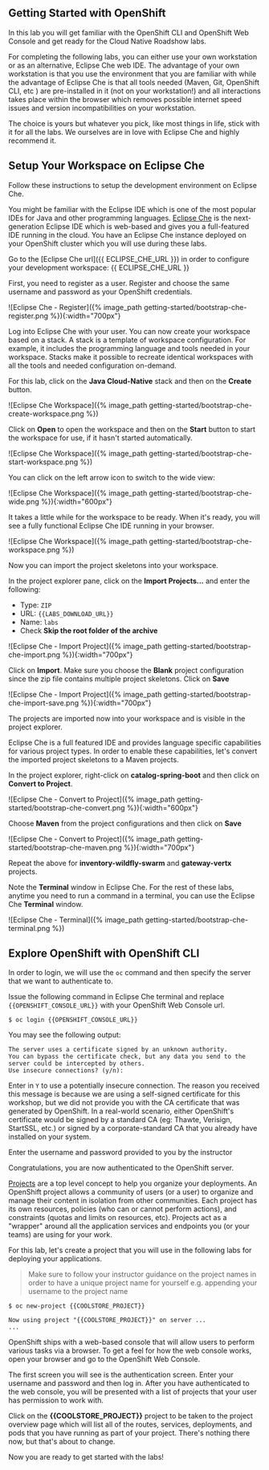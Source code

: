 ## Getting Started with OpenShift

In this lab you will get familiar with the OpenShift CLI and OpenShift Web Console 
and get ready for the Cloud Native Roadshow labs.

For completing the following labs, you can either use your own workstation or as an 
alternative, Eclipse Che web IDE. The advantage of your own workstation is that you use the 
environment that you are familiar with while the advantage of Eclipse Che is that all 
tools needed (Maven, Git, OpenShift CLI, etc ) are pre-installed in it (not on your workstation!) and all interactions 
takes place within the browser which removes possible internet speed issues and version incompatibilities 
on your workstation.

The choice is yours but whatever you pick, like most things in life, stick with it for all the labs. We 
ourselves are in love with Eclipse Che and highly recommend it.

## Setup Your Workspace on Eclipse Che

Follow these instructions to setup the development environment on Eclipse Che. 

You might be familiar with the Eclipse IDE which is one of the most popular IDEs for Java and other
programming languages. [Eclipse Che](https://www.eclipse.org/che/) is the next-generation Eclipse IDE which is web-based
and gives you a full-featured IDE running in the cloud. You have an Eclipse Che instance deployed on your OpenShift cluster
which you will use during these labs.

Go to the [Eclipse Che url]({{ ECLIPSE_CHE_URL }}) in order to configure your development workspace: {{ ECLIPSE_CHE_URL }}

First, you need to register as a user. Register and choose the same username and password as 
your OpenShift credentials.

![Eclipse Che - Register]({% image_path getting-started/bootstrap-che-register.png %}){:width="700px"}

Log into Eclipse Che with your user. You can now create your workspace based on a stack. A 
stack is a template of workspace configuration. For example, it includes the programming language and tools needed
in your workspace. Stacks make it possible to recreate identical workspaces with all the tools and needed configuration
on-demand. 

For this lab, click on the **Java Cloud-Native** stack and then on the **Create** button. 

![Eclipse Che Workspace]({% image_path getting-started/bootstrap-che-create-workspace.png %})

Click on **Open** to open the workspace and then on the **Start** button to start the workspace for use, if it hasn't started automatically.

![Eclipse Che Workspace]({% image_path getting-started/bootstrap-che-start-workspace.png %})

You can click on the left arrow icon to switch to the wide view:

![Eclipse Che Workspace]({% image_path getting-started/bootstrap-che-wide.png %}){:width="600px"}

It takes a little while for the workspace to be ready. When it's ready, you will see a fully functional 
Eclipse Che IDE running in your browser.

![Eclipse Che Workspace]({% image_path getting-started/bootstrap-che-workspace.png %})

Now you can import the project skeletons into your workspace.

In the project explorer pane, click on the **Import Projects...** and enter the following:

  * Type: `ZIP`
  * URL: `{{LABS_DOWNLOAD_URL}}`
  * Name: `labs`
  * Check **Skip the root folder of the archive**

![Eclipse Che - Import Project]({% image_path getting-started/bootstrap-che-import.png %}){:width="700px"}

Click on **Import**. Make sure you choose the **Blank** project configuration since the zip file contains multiple 
project skeletons. Click on **Save**

![Eclipse Che - Import Project]({% image_path getting-started/bootstrap-che-import-save.png %}){:width="700px"}

The projects are imported now into your workspace and is visible in the project explorer.

Eclipse Che is a full featured IDE and provides language specific capabilities for various project types. In order to 
enable these capabilities, let's convert the imported project skeletons to a Maven projects. 

In the project explorer, right-click on **catalog-spring-boot** and then click on **Convert to Project**.

![Eclipse Che - Convert to Project]({% image_path getting-started/bootstrap-che-convert.png %}){:width="600px"}

Choose **Maven** from the project configurations and then click on **Save**

![Eclipse Che - Convert to Project]({% image_path getting-started/bootstrap-che-maven.png %}){:width="700px"}

Repeat the above for **inventory-wildfly-swarm** and **gateway-vertx** projects.

Note the **Terminal** window in Eclipse Che. For the rest of these labs, anytime you need to run 
a command in a terminal, you can use the Eclipse Che **Terminal** window.

![Eclipse Che - Terminal]({% image_path getting-started/bootstrap-che-terminal.png %})

## Explore OpenShift with OpenShift CLI

In order to login, we will use the `oc` command and then specify the server that we
want to authenticate to.

Issue the following command in Eclipse Che terminal and replace `{{OPENSHIFT_CONSOLE_URL}}` 
with your OpenShift Web Console url. 

~~~shell
$ oc login {{OPENSHIFT_CONSOLE_URL}}
~~~

You may see the following output:

~~~shell
The server uses a certificate signed by an unknown authority.
You can bypass the certificate check, but any data you send to the server could be intercepted by others.
Use insecure connections? (y/n):
~~~

Enter in `Y` to use a potentially insecure connection.  The reason you received
this message is because we are using a self-signed certificate for this
workshop, but we did not provide you with the CA certificate that was generated
by OpenShift. In a real-world scenario, either OpenShift's certificate would be
signed by a standard CA (eg: Thawte, Verisign, StartSSL, etc.) or signed by a
corporate-standard CA that you already have installed on your system.

Enter the username and password provided to you by the instructor

Congratulations, you are now authenticated to the OpenShift server.

[Projects]({{OPENSHIFT_DOCS_BASE}}/architecture/core_concepts/projects_and_users.html#projects) 
are a top level concept to help you organize your deployments. An
OpenShift project allows a community of users (or a user) to organize and manage
their content in isolation from other communities. Each project has its own
resources, policies (who can or cannot perform actions), and constraints (quotas
and limits on resources, etc). Projects act as a "wrapper" around all the
application services and endpoints you (or your teams) are using for your work.

For this lab, let's create a project that you will use in the following labs for 
deploying your applications. 

> Make sure to follow your instructor guidance on the project names in order to 
> have a unique project name for yourself e.g. appending your username to the project name

~~~shell
$ oc new-project {{COOLSTORE_PROJECT}}

Now using project "{{COOLSTORE_PROJECT}}" on server ...
...
~~~

OpenShift ships with a web-based console that will allow users to
perform various tasks via a browser.  To get a feel for how the web console
works, open your browser and go to the OpenShift Web Console.


The first screen you will see is the authentication screen. Enter your username and password and 
then log in. After you have authenticated to the web console, you will be presented with a
list of projects that your user has permission to work with. 

Click on the **{{COOLSTORE_PROJECT}}** project to be taken to the project overview page
which will list all of the routes, services, deployments, and pods that you have
running as part of your project. There's nothing there now, but that's about to
change.

Now you are ready to get started with the labs!